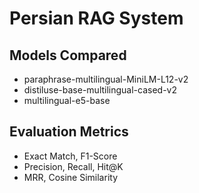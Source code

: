 # Persian RAG System

## Models Compared
- paraphrase-multilingual-MiniLM-L12-v2
- distiluse-base-multilingual-cased-v2  
- multilingual-e5-base

## Evaluation Metrics
- Exact Match, F1-Score
- Precision, Recall, Hit@K
- MRR, Cosine Similarity
